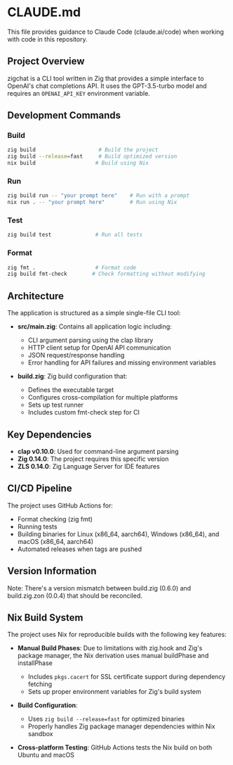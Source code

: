 # CLAUDE.md

This file provides guidance to Claude Code (claude.ai/code) when working with code in this repository.

## Project Overview

zigchat is a CLI tool written in Zig that provides a simple interface to OpenAI's chat completions API. It uses the GPT-3.5-turbo model and requires an `OPENAI_API_KEY` environment variable.

## Development Commands

### Build
```bash
zig build                    # Build the project
zig build --release=fast     # Build optimized version
nix build                   # Build using Nix
```

### Run
```bash
zig build run -- "your prompt here"    # Run with a prompt
nix run . -- "your prompt here"        # Run using Nix
```

### Test
```bash
zig build test              # Run all tests
```

### Format
```bash
zig fmt .                   # Format code
zig build fmt-check        # Check formatting without modifying
```

## Architecture

The application is structured as a simple single-file CLI tool:

- **src/main.zig**: Contains all application logic including:
  - CLI argument parsing using the clap library
  - HTTP client setup for OpenAI API communication
  - JSON request/response handling
  - Error handling for API failures and missing environment variables

- **build.zig**: Zig build configuration that:
  - Defines the executable target
  - Configures cross-compilation for multiple platforms
  - Sets up test runner
  - Includes custom fmt-check step for CI

## Key Dependencies

- **clap v0.10.0**: Used for command-line argument parsing
- **Zig 0.14.0**: The project requires this specific version
- **ZLS 0.14.0**: Zig Language Server for IDE features

## CI/CD Pipeline

The project uses GitHub Actions for:
- Format checking (zig fmt)
- Running tests
- Building binaries for Linux (x86_64, aarch64), Windows (x86_64), and macOS (x86_64, aarch64)
- Automated releases when tags are pushed

## Version Information

Note: There's a version mismatch between build.zig (0.6.0) and build.zig.zon (0.0.4) that should be reconciled.

## Nix Build System

The project uses Nix for reproducible builds with the following key features:

- **Manual Build Phases**: Due to limitations with zig.hook and Zig's package manager, the Nix derivation uses manual buildPhase and installPhase
  - Includes `pkgs.cacert` for SSL certificate support during dependency fetching
  - Sets up proper environment variables for Zig's build system
  
- **Build Configuration**: 
  - Uses `zig build --release=fast` for optimized binaries
  - Properly handles Zig package manager dependencies within Nix sandbox

- **Cross-platform Testing**: GitHub Actions tests the Nix build on both Ubuntu and macOS